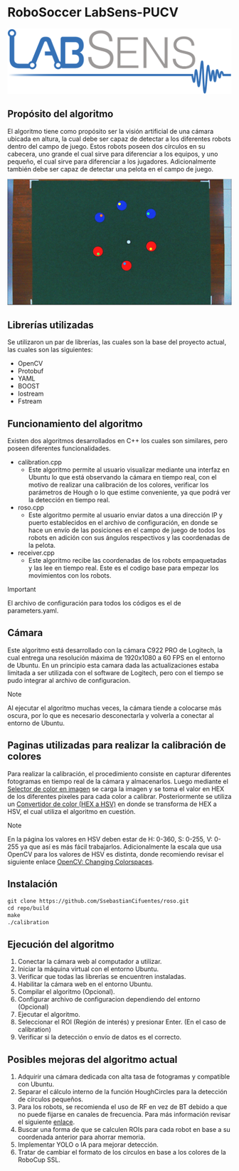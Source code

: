 # RoboSoccer LabSens-PUCV

![Alt text](images/labsens.png)

## Propósito del algoritmo
El algoritmo tiene como propósito ser la visión artificial de una cámara ubicada en altura, la cual debe ser capaz de detectar a los diferentes robots dentro del campo de juego. Estos robots poseen dos círculos en su cabecera, uno grande el cual sirve para diferenciar a los equipos, y uno pequeño, el cual sirve para diferenciar a los jugadores. Adicionalmente también debe ser capaz de detectar una pelota en el campo de juego.

![Alt text](images/cancha.png)

## Librerías utilizadas
Se utilizaron un par de librerías, las cuales son la base del proyecto actual, las cuales son las siguientes:
- OpenCV
- Protobuf
- YAML
- BOOST
- Iostream
- Fstream

## Funcionamiento del algoritmo
Existen dos algoritmos desarrollados en C++ los cuales son similares, pero poseen diferentes funcionalidades.
- calibration.cpp
    - Este algoritmo permite al usuario visualizar mediante una interfaz en Ubuntu lo que está observando la cámara en tiempo real, con el motivo de realizar una calibración de los colores, verificar los parámetros de Hough o lo que estime conveniente, ya que podrá ver la detección en tiempo real.
- roso.cpp
    - Este algoritmo permite al usuario enviar datos a una dirección IP y puerto establecidos en el archivo de configuración, en donde se hace un envío de las posiciones en el campo de juego de todos los robots en adición con sus ángulos respectivos y las coordenadas de la pelota.
- receiver.cpp
  - Este algoritmo recibe las coordenadas de los robots empaquetadas y las lee en tiempo real. Este es el codigo base para empezar los movimientos con los robots.

> [!IMPORTANT]
> El archivo de configuración para todos los códigos es el de parameters.yaml.

## Cámara
Este algoritmo está desarrollado con la cámara C922 PRO de Logitech, la cual entrega una resolución máxima de 1920x1080 a 60 FPS en el entorno de Ubuntu. En un principio esta camara dada las actualizaciones estaba limitada a ser utilizada con el software de Logitech, pero con el tiempo se pudo integrar al archivo de configuracion.

> [!NOTE]
> Al ejecutar el algoritmo muchas veces, la cámara tiende a colocarse más oscura, por lo que es necesario desconectarla y volverla a conectar al entorno de Ubuntu.

## Paginas utilizadas para realizar la calibración de colores
Para realizar la calibración, el procedimiento consiste en capturar diferentes fotogramas en tiempo real de la cámara y almacenarlos. Luego mediante el [Selector de color en imagen](https://imagecolorpicker.com/es) se carga la imagen y se toma el valor en HEX de los diferentes pixeles para cada color a calibrar. Posteriormente se utiliza un [Convertidor de color (HEX a HSV)](https://www.peko-step.com/es/tool/hsvrgb.html) en donde se transforma de HEX a HSV, el cual utiliza el algoritmo en cuestión.

> [!NOTE]
> En la página los valores en HSV deben estar de H: 0-360, S: 0-255, V: 0-255 ya que así es más fácil trabajarlos. Adicionalmente la escala que usa OpenCV para los valores de HSV es distinta, donde recomiendo revisar el siguiente enlace [OpenCV: Changing Colorspaces](https://docs.opencv.org/3.4/df/d9d/tutorial_py_colorspaces.html).

## Instalación
```
git clone https://github.com/SsebastianCifuentes/roso.git
cd repo/build
make
./calibration
```

## Ejecución del algoritmo
1. Conectar la cámara web al computador a utilizar.
2. Iniciar la máquina virtual con el entorno Ubuntu.
3. Verificar que todas las librerías se encuentren instaladas.
4. Habilitar la cámara web en el entorno Ubuntu.
5. Compilar el algoritmo (Opcional).
6. Configurar archivo de configuracion dependiendo del entorno (Opcional)
7. Ejecutar el algoritmo.
8. Seleccionar el ROI (Región de interés) y presionar Enter. (En el caso de calibration)
9. Verificar si la detección o envío de datos es el correcto.

## Posibles mejoras del algoritmo actual
1. Adquirir una cámara dedicada con alta tasa de fotogramas y compatible con Ubuntu.
2. Separar el cálculo interno de la función HoughCircles para la detección de círculos pequeños.
4. Para los robots, se recomienda el uso de RF en vez de BT debido a que no puede fijarse en canales de frecuencia. Para más información revisar el siguiente [enlace](https://robocup-ssl.github.io/ssl-rules/sslrules.html#_vision).
5. Buscar una forma de que se calculen ROIs para cada robot en base a su coordenada anterior para ahorrar memoria.
6. Implementar YOLO o IA para mejorar detección.
7. Tratar de cambiar el formato de los círculos en base a los colores de la RoboCup SSL.
